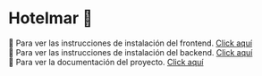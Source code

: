 # Hotelmar 🏨

🔹 Para ver las instrucciones de instalación del frontend. [Click aquí](https://github.com/RBosio/tp-ad-ttads-bosio/tree/main/frontend) <br> 
🔹 Para ver las instrucciones de instalación del backend. [Click aquí](https://github.com/RBosio/tp-ad-ttads-bosio/tree/main/backend) <br>
🔹 Para ver la documentación del proyecto. [Click aquí](https://github.com/RBosio/tp-ad-ttads-bosio/tree/main/docs)